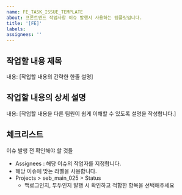 ```yaml
---
name: FE_TASK_ISSUE_TEMPLATE
about: 프론트엔드 작업사항 이슈 발행시 사용하는 템플릿입니다.
title: '[FE]'
labels:
assignees: ''
---
```


## 작업할 내용 제목

내용: [작업할 내용의 간략한 한줄 설명]

## 작업할 내용의 상세 설명

내용: [작업할 내용을 다른 팀원이 쉽게 이해할 수 있도록 설명을 작성합니다.]

## 체크리스트

이슈 발행 전 확인해야 할 것들

- Assignees : 해당 이슈의 작업자를 지정합니다.
- 해당 이슈에 맞는 라벨을 사용합니다.
- Projects > seb_main_025 > Status
  - 백로그인지, 투두인지 발행 시 확인하고 적합한 항목을 선택해주세요
